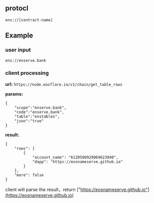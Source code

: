 
## protocl
```
ens://[contract-name]
```

## Example

### user input

```
ens://enserve.bank
```

### client processing 
**url:** `https://node.eosflare.io/v1/chain/get_table_rows`

**params:**
```
{
	"scope":"enserve.bank",
	"code":"enserve.bank",
	"table":"enstables",
	"json":"true"
}
```

**result:**
```
{
    "rows": [
        {
            "account_name": "6120580929069623040",
            "dapp": "https://eosnameserve.github.io"
        }
    ],
    "more": false
}
```

client will parse the result，return ["https://eosnameserve.github.io"](https://eosnameserve.github.io)

